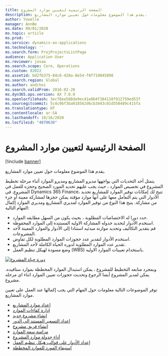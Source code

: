 ```yaml
---
title: الصفحة الرئيسية لتعيين موارد المشروع
description: يقدم هذا الموضوع معلومات حول تعيين موارد المشاريع.
author: Yowelle
manager: AnnBe
ms.date: 09/01/2020
ms.topic: article
ms.prod: ''
ms.service: dynamics-ax-applications
ms.technology: ''
ms.search.form: ProjProjectsListPage
audience: Application User
ms.reviewer: josaw
ms.search.scope: Core, Operations
ms.custom: 82022
ms.assetid: bd2fb375-84c6-428a-8e54-f0f719045898
ms.search.region: Global
ms.author: andchoi
ms.search.validFrom: 2016-02-28
ms.dyn365.ops.version: AX 7.0.0
ms.openlocfilehash: 3ecf8ee588de9ec41e0b4f384110f912759ed53f
ms.sourcegitcommit: 5c4c9bf3ba018562d6cb3443c01d550489c415fa
ms.translationtype: HT
ms.contentlocale: ar-SA
ms.lasthandoff: 10/16/2020
ms.locfileid: "4070630"
---
```

# <a name="project-resourcing-home-page"></a>الصفحة الرئيسية لتعيين موارد المشروع

[!include [banner](../includes/banner.md)]

يقدم هذا الموضوع معلومات حول تعيين موارد المشاريع.

يتمثل أحد التحديات التي يواجهها مديرو المشاريع ومديرو الموارد أثناء مرحلة تخطيط المشروع في تخصيص الموارد ، حيث يجب عليهم تحديد المورد الصحيح وحجزه للعمل في المشروع. في Dynamics 365 Finance، تتيح لك إمكانات توفير الموارد للمشاريع تحديد الأدوار التي يتم التعامل معها على أنها موارد مؤقتة يمكن حجزها لمشاركة معينة أو جزء من مشاركة. يتيح هذا النوع من توفير الموارد لمديري المشاريع ومديري الموارد إكمال المهام التالية:

- حدد دورا له الاختصاصات المطلوبة ، بحيث يكون من السهل مطابقه الموارد.
- استخدم الأدوار لتحديد جدوله المشاركة الاوليه المستندة إلى الموارد المحفوظة.
- قم بتقدير التكاليف وتحديد موازنة مبدئيه استنادا إلى الأدوار والموارد المعينة لأحد المشروعات.
- استخدم الأدوار لتقدير عدد حجوزات الموارد المطلوبة لكل تفاوض.
- تقدير عدد الموارد المطلوبة لدوره الحياة الكاملة لأحد المشاريع.
- وضع مسودة لهيكل تنظيم العمل (WBS) باستخدام تعيينات الموارد الاوليه.

[![دورة حياة المشروع](./media/projectresourcing02-1024x812.jpg)](./media/projectresourcing02.jpg)

وبمجرد متابعه التخطيط للمشروع ، يمكن استبدال الموارد المخططة بموارد ستافيده. يمكن لمدير المشروع أيضا الرجوع وتحديث حجوزات تعيين الموارد اثناء اي مرحله مشروع.

توفر الموضوعات التالية معلومات حول المهام التي يجب إكمالها عند العمل على تعيين موارد المشاريع.

- [إعداد موارد المشاريع](set-up-project-resources.md)
- [إدارة كفاءات الموارد](manage-resource-competencies.md)
- [إنشاء مشروع جديد](create-new-project.md)
- [إعداد التسعير المستند إلى الدور](set-up-role-based-pricing.md)
- [إنشاء فريق مشروع](create-project-team.md)
- [مزامنة سعة الموارد](synchronize-resource-capacity.md)
- [أداء جدولة موارد المشروع](project-scheduling-performance.md)
- [إعداد الأدوار على قوالب هيكل تنظيم العمل](set-up-roles-wbs-template.md)
- [استيفاء المورد للموارد المخططة](resource-fulfillment-planned-resources.md)
